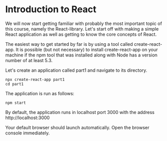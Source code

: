 # Introduction to React

We will now start getting familiar with probably the most important topic of this course, namely the React-library. Let's start off with making a simple React application as well as getting to know the core concepts of React.

The easiest way to get started by far is by using a tool called create-react-app. It is possible (but not necessary) to install create-react-app on your machine if the npm tool that was installed along with Node has a version number of at least 5.3.

Let's create an application called part1 and navigate to its directory.

```
npx create-react-app part1
cd part1
```
The application is run as follows:
```
npm start
```
By default, the application runs in localhost port 3000 with the address http://localhost:3000

Your default browser should launch automatically. Open the browser console immediately. 
